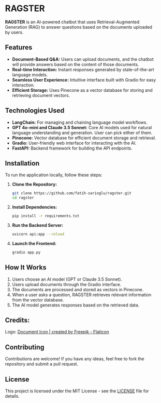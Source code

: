 # RAGSTER

**RAGSTER** is an AI-powered chatbot that uses Retrieval-Augmented Generation (RAG) to answer questions based on the documents uploaded by users.

## Features

- **Document-Based Q&A:** Users can upload documents, and the chatbot will provide answers based on the content of those documents.
- **Real-time Interaction:** Instant responses generated by state-of-the-art language models.
- **Seamless User Experience:** Intuitive interface built with Gradio for easy interaction.
- **Efficient Storage:** Uses Pinecone as a vector database for storing and retrieving document vectors.

## Technologies Used

- **LangChain:** For managing and chaining language model workflows.
- **GPT 4o-mini and Claude 3.5 Sonnet:** Core AI models used for natural language understanding and generation. User can pick either of them.
- **Pinecone:** Vector database for efficient document storage and retrieval.
- **Gradio:** User-friendly web interface for interacting with the AI.
- **FastAPI:** Backend framework for building the API endpoints.

## Installation

To run the application locally, follow these steps:

1. **Clone the Repository:**
   ```bash
   git clone https://github.com/fatih-sarioglu/ragster.git
   cd ragster
   ```

2. **Install Dependencies:**
   ```bash
   pip install -r requirements.txt
   ```

3. **Run the Backend Server:**
   ```bash
   uvicorn api:app --reload
   ```

4. **Launch the Frontend:**
   ```bash
   gradio app.py
   ```

## How It Works

1. Users choose an AI model (GPT or Claude 3.5 Sonnet).
2. Users upload documents through the Gradio interface.
3. The documents are processed and stored as vectors in Pinecone.
4. When a user asks a question, RAGSTER retrieves relevant information from the vector database.
5. The AI model generates responses based on the retrieved data.

## Credits:

Logo: <a href="https://www.flaticon.com/free-icons/research" title="research icons">Document Icon | created by Freepik - Flaticon</a>

## Contributing

Contributions are welcome! If you have any ideas, feel free to fork the repository and submit a pull request.

## License

This project is licensed under the MIT License - see the [LICENSE](LICENSE) file for details.

